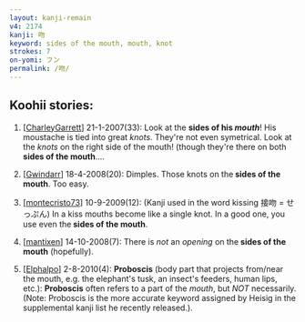 ```yaml
---
layout: kanji-remain
v4: 2174
kanji: 吻
keyword: sides of the mouth, mouth, knot
strokes: 7
on-yomi: フン
permalink: /吻/
---
```


## Koohii stories: 

1) [<a href="http://kanji.koohii.com/profile/CharleyGarrett">CharleyGarrett</a>] 21-1-2007(33): Look at the <strong>sides of his <em>mouth</em></strong>! His moustache is tied into great <em>knots</em>. They&#039;re not even symetrical. Look at the <em>knots</em> on the right side of the mouth! (though they&#039;re there on both <strong>sides of the mouth</strong>....

2) [<a href="http://kanji.koohii.com/profile/Gwindarr">Gwindarr</a>] 18-4-2008(20): Dimples. Those knots on the<strong> sides of the mouth</strong>. Too easy.

3) [<a href="http://kanji.koohii.com/profile/montecristo73">montecristo73</a>] 10-9-2009(12): (Kanji used in the word kissing 接吻 = せっぷん) In a kiss mouths become like a single knot. In a good one, you use even the<strong> sides of the mouth</strong>.

4) [<a href="http://kanji.koohii.com/profile/mantixen">mantixen</a>] 14-10-2008(7): There is <em>not</em> an <em>opening</em> on the<strong> sides of the mouth</strong> (hopefully).

5) [<a href="http://kanji.koohii.com/profile/Elphalpo">Elphalpo</a>] 2-8-2010(4): <strong>Proboscis</strong> (body part that projects from/near the mouth, e.g. the elephant&#039;s tusk, an insect&#039;s feeders, human lips, etc.): <strong>Proboscis</strong> often refers to a part of the <em>mouth</em>, but <em>NOT</em> necessarily. (Note: Proboscis is the more accurate keyword assigned by Heisig in the supplemental kanji list he recently released.).

